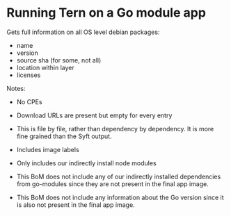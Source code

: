 # Running Tern on a Go module app

Gets full information on all OS level debian packages:
* name
* version
* source sha (for some, not all)
* location within layer
* licenses

Notes:
* No CPEs
* Download URLs are present but empty for every entry
* This is file by file, rather than dependency by dependency. It is more fine
  grained than the Syft output.

* Includes image labels

* Only includes our indirectly install node modules

* This BoM does not include any of our indirectly installed dependencies from
  go-modules since they are not present in the final app image.
* This BoM does not include any information about the Go version since it is
  also not present in the final app image.
